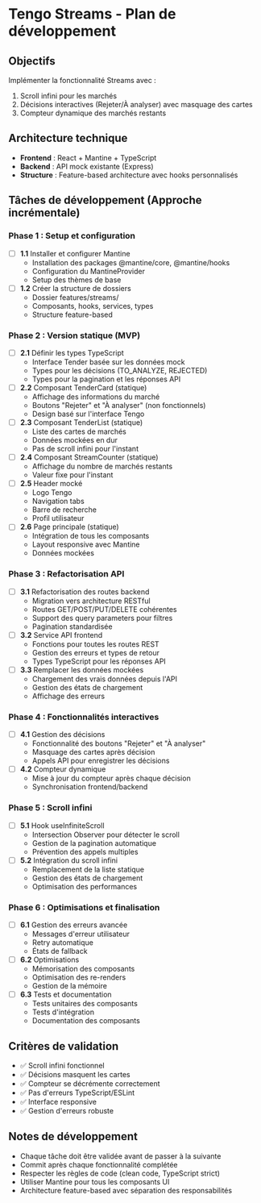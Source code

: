 # Tengo Streams - Plan de développement

## Objectifs
Implémenter la fonctionnalité Streams avec :
1. Scroll infini pour les marchés
2. Décisions interactives (Rejeter/À analyser) avec masquage des cartes
3. Compteur dynamique des marchés restants

## Architecture technique
- **Frontend** : React + Mantine + TypeScript
- **Backend** : API mock existante (Express)
- **Structure** : Feature-based architecture avec hooks personnalisés

## Tâches de développement (Approche incrémentale)

### Phase 1 : Setup et configuration
- [ ] **1.1** Installer et configurer Mantine
  - Installation des packages @mantine/core, @mantine/hooks
  - Configuration du MantineProvider
  - Setup des thèmes de base
- [ ] **1.2** Créer la structure de dossiers
  - Dossier features/streams/
  - Composants, hooks, services, types
  - Structure feature-based

### Phase 2 : Version statique (MVP)
- [ ] **2.1** Définir les types TypeScript
  - Interface Tender basée sur les données mock
  - Types pour les décisions (TO_ANALYZE, REJECTED)
  - Types pour la pagination et les réponses API
- [ ] **2.2** Composant TenderCard (statique)
  - Affichage des informations du marché
  - Boutons "Rejeter" et "À analyser" (non fonctionnels)
  - Design basé sur l'interface Tengo
- [ ] **2.3** Composant TenderList (statique)
  - Liste des cartes de marchés
  - Données mockées en dur
  - Pas de scroll infini pour l'instant
- [ ] **2.4** Composant StreamCounter (statique)
  - Affichage du nombre de marchés restants
  - Valeur fixe pour l'instant
- [ ] **2.5** Header mocké
  - Logo Tengo
  - Navigation tabs
  - Barre de recherche
  - Profil utilisateur
- [ ] **2.6** Page principale (statique)
  - Intégration de tous les composants
  - Layout responsive avec Mantine
  - Données mockées

### Phase 3 : Refactorisation API
- [ ] **3.1** Refactorisation des routes backend
  - Migration vers architecture RESTful
  - Routes GET/POST/PUT/DELETE cohérentes
  - Support des query parameters pour filtres
  - Pagination standardisée
- [ ] **3.2** Service API frontend
  - Fonctions pour toutes les routes REST
  - Gestion des erreurs et types de retour
  - Types TypeScript pour les réponses API
- [ ] **3.3** Remplacer les données mockées
  - Chargement des vrais données depuis l'API
  - Gestion des états de chargement
  - Affichage des erreurs

### Phase 4 : Fonctionnalités interactives
- [ ] **4.1** Gestion des décisions
  - Fonctionnalité des boutons "Rejeter" et "À analyser"
  - Masquage des cartes après décision
  - Appels API pour enregistrer les décisions
- [ ] **4.2** Compteur dynamique
  - Mise à jour du compteur après chaque décision
  - Synchronisation frontend/backend

### Phase 5 : Scroll infini
- [ ] **5.1** Hook useInfiniteScroll
  - Intersection Observer pour détecter le scroll
  - Gestion de la pagination automatique
  - Prévention des appels multiples
- [ ] **5.2** Intégration du scroll infini
  - Remplacement de la liste statique
  - Gestion des états de chargement
  - Optimisation des performances

### Phase 6 : Optimisations et finalisation
- [ ] **6.1** Gestion des erreurs avancée
  - Messages d'erreur utilisateur
  - Retry automatique
  - États de fallback
- [ ] **6.2** Optimisations
  - Mémorisation des composants
  - Optimisation des re-renders
  - Gestion de la mémoire
- [ ] **6.3** Tests et documentation
  - Tests unitaires des composants
  - Tests d'intégration
  - Documentation des composants

## Critères de validation
- ✅ Scroll infini fonctionnel
- ✅ Décisions masquent les cartes
- ✅ Compteur se décrémente correctement
- ✅ Pas d'erreurs TypeScript/ESLint
- ✅ Interface responsive
- ✅ Gestion d'erreurs robuste

## Notes de développement
- Chaque tâche doit être validée avant de passer à la suivante
- Commit après chaque fonctionnalité complétée
- Respecter les règles de code (clean code, TypeScript strict)
- Utiliser Mantine pour tous les composants UI
- Architecture feature-based avec séparation des responsabilités
